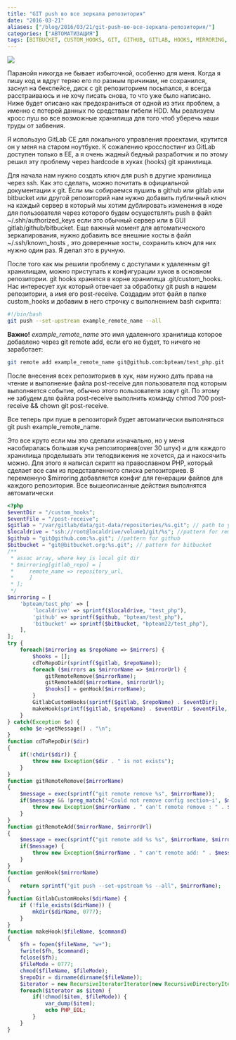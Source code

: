 ```yaml
---
title: "GIT push во все зеркала репозитория"
date: "2016-03-21"
aliases: ["/blog/2016/03/21/git-push-во-все-зеркала-репозитория/"]
categories: ["АВТОМАТИЗАЦИЯ"]
tags: [BITBUCKET, CUSTOM_HOOKS, GIT, GITHUB, GITLAB, HOOKS, MIRRORING, PHP, SSH, ЛЕНЬ, ПАРАНОЙЯ]
---
```


![](/img/git-github-gitlab-bitbucket/logo.png)

Паранойя никогда не бывает избыточной, особенно для меня. Когда я пишу код и вдруг теряю его по разным причинам, не сохранился, заснул на бекспейсе, диск с git репозиторием посыпался, я всегда расстраиваюсь и не хочу писать снова, то что уже было написано. Ниже будет описано как предохраниться от одной из этих проблем, а именно с потерей данных по средствам гибели HDD. Мы реализуем кросс пуш во все возможные хранилища для того чтоб уберечь наши труды от забвения.

Я использую GitLab CE для локального управления проектами, крутится он у меня на старом ноутбуке. К сожалению кросспостинг из GitLab доступен только в EE, а я очень жадный бедный разработчик и по этому решил эту проблему через hardcode в хуках (hooks) git хранилища.

Для начала нам нужно создать ключ для  push в другие хранилища через ssh. Как  это сделать, можно почитать в официальной документации к git. Если мы собираемся  пушить в github или gitlab или bitbucket или другой репозиторий нам нужно добавить публичный ключ на каждый сервер в который мы хотим дублировать изменения в коде для пользователя через которого будем осуществлять push в файл ~/.shh/authorized_keys если это обычный сервер или в GUI gitlab/github/bitbucket. Еще важный момент для автоматического зеркалирования, нужно добавить все внешние хосты в файл ~/.ssh/known_hosts , это доверенные хосты, сохранить ключ для них нужно один раз. Я делал это в ручную.

После того как мы решили проблему с доступами к удаленным git хранилищам, можно приступать к конфигурации хуков в основном репозитории. git hooks хранятся в корне хранилища .git/custom_hooks. Нас интересует хук который отвечает за обработку git push в нашем репозитории, а имя его post-receive. Создадим этот файл в папке custom_hooks и добавим в него строчку с выполнением bash скрипта:

```bash
#!/bin/bash
git push --set-upstream example_remote_name --all
```

__Важно!__ *example_remote_name* это имя удаленного хранилища которое добавлено через git remote add, если его не будет, то ничего не заработает:

```bash
git remote add example_remote_name git@github.com:bpteam/test_php.git
```

После внесения всех репозиториев в хук, нам нужно дать права на чтение и выполнение файла post-receive для пользователя под которым выполняется событие, обычно этого пользователя зовут git. По этому не забудем для файла post-receive выполнить команду chmod 700 post-receive && chown git post-receive.

Все теперь при пуше в репозиторий будет автоматически выполняться git push example_remote_name.

Это все круто если мы это сделали изначально, но у меня насобиралась большая куча репозиториев(over 30 штук) и для каждого хранилища проделывать эти телодвижения не хочется, да и накосячить можно. Для этого я написал скрипт на православном PHP, который сделает все сам из представленного списка репозиториев. В переменную $mirroring добавляется конфиг для генерации файлов для каждого репозитория. Все вышеописанные действия выполнятся автоматически

```php
<?php
$eventDir = "/custom_hooks";
$eventFile = "/post-receive";
$gitlab = "/var/gitlab/data/git-data/repositories/%s.git"; // path to your repositories
$localdrive = "ssh://root@localdrive/volume1/git/%s"; //pattern for remote git storage
$github = "git@github.com:%s.git"; //pattern for github
$bitbucket = "git@bitbucket.org:%s.git"; // pattern for bitbucket
/**
 * assoc array, where key is local git dir
 * $mirroring[gitlab_repo] = [
 *     remote_name => repository_url,
 *     ]
 * ];
 */
$mirroring = [
    'bpteam/test_php' => [
        'localdrive' => sprintf($localdrive, "test_php"),
        'github' => sprintf($github, "bpteam/test_php"),
        'bitbucket' => sprintf($bitbucket, "bpteam22/test_php"),
    ],
];
try {
    foreach($mirroring as $repoName => $mirrors) {
        $hooks = [];
        cdToRepoDir(sprintf($gitlab, $repoName));
        foreach ($mirrors as $mirrorName => $mirrorUrl) {
            gitRemoteRemove($mirrorName);
            gitRemoteAdd($mirrorName, $mirrorUrl);
            $hooks[] = genHook($mirrorName);
        }
        GitlabCustomHooks(sprintf($gitlab, $repoName) . $eventDir);
        makeHook(sprintf($gitlab, $repoName) . $eventDir . $eventFile,  "#!/bin/bash\n" . implode("\n", $hooks));
    }
} catch(Exception $e) {
    echo $e->getMessage() . "\n";
}
function cdToRepoDir($dir)
{
    if(!chdir($dir)) {
        throw new Exception($dir . " is not exists");
    }
}
function gitRemoteRemove($mirrorName)
{
    $message = exec(sprintf("git remote remove %s", $mirrorName));
    if($message && !preg_match('~Could not remove config section~i', $message)) {
        throw new Exception($mirrorName . " can't remote remove : " . $message);
    }
}
function gitRemoteAdd($mirrorName, $mirrorUrl)
{
    $message = exec(sprintf("git remote add %s %s", $mirrorName, $mirrorUrl));
    if($message) {
        throw new Exception($mirrorName . " can't remote add: " . $message);
    }
}
function genHook($mirrorName)
{
    return sprintf("git push --set-upstream %s --all", $mirrorName);
}
function GitlabCustomHooks($dirName) {
    if (!file_exists($dirName)) {
        mkdir($dirName, 0777);
    }
}
function makeHook($fileName, $command)
{
    $fh = fopen($fileName, "w+");
    fwrite($fh, $command);
    fclose($fh);
    $fileMode = 0777;
    chmod($fileName, $fileMode);
    $repoDir = dirname(dirname($fileName));
    $iterator = new RecursiveIteratorIterator(new RecursiveDirectoryIterator($repoDir));
    foreach($iterator as $item) {
        if(!chmod($item, $fileMode)) {
            var_dump($item);
            echo PHP_EOL;
        }
    }
}
```